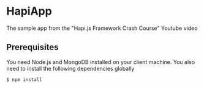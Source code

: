 # HapiApp
The sample app from the "Hapi.js Framework Crash Course" Youtube video

## Prerequisites
You need Node.js and MongoDB installed on your client machine. You also need to install the following dependencies globally

```bash
$ npm install 
```